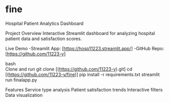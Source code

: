 # fine
Hospital Patient Analytics Dashboard

Project Overview
Interactive Streamlit dashboard for analyzing hospital patient data and satisfaction scores.

Live Demo
-Streamlit App: [https://hosp11223.streamlit.app/]
-GitHub Repo: [https://github.com/11223-y]

bash  
Clone and run 
git clone [(https://github.com/11223-y).git] 
cd [(https://github.com/11223-y/fine)] 
pip install -r requirements.txt 
streamlit run finalapp.py

Features
Service type analysis
Patient satisfaction trends
Interactive filters
Data visualization
